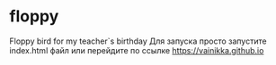 # floppy
Floppy bird for my teacher`s birthday
Для запуска просто запустите index.html файл
или перейдите по ссылке https://vainikka.github.io

